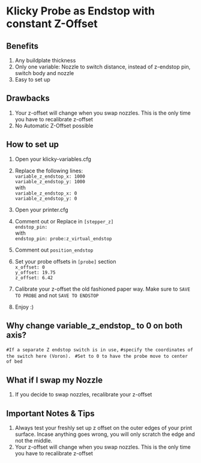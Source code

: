 
# Klicky Probe as Endstop with constant Z-Offset
## Benefits
1. Any buildplate thickness
2. Only one variable: Nozzle to switch distance, instead of z-endstop pin, switch body and nozzle
3. Easy to set up

## Drawbacks
1. Your z-offset will change when you swap nozzles. This is the only time you have to recalibrate z-offset
2. No Automatic Z-Offset possible
## How to set up
1. Open your klicky-variables.cfg
2. Replace the following lines:
<br>`variable_z_endstop_x: 1000`
<br>`variable_z_endstop_y: 1000`
<br>with 
<br>`variable_z_endstop_x: 0`
<br>`variable_z_endstop_y: 0`

3. Open your printer.cfg
4. Comment out or Replace in `[stepper_z]`
<br>`endstop_pin: `
<br>with 
<br>`endstop_pin: probe:z_virtual_endstop`

5. Comment out `position_endstop`
6. Set your probe offsets in `[probe]` section
	<br>`x_offset: 0`
	<br>`y_offset: 19.75`
<br>`z_offset: 6.42`

7. Calibrate your z-offset the old fashioned paper way. Make sure to `SAVE TO PROBE` and not `SAVE TO ENDSTOP`
8. Enjoy :) 

## Why change variable_z_endstop_ to 0 on both axis?
`#If a separate Z endstop switch is in use,` 
 `#specify the coordinates of the switch here (Voron). `
 `#Set to 0 to have the probe move to center of bed`

## What if I swap my Nozzle
1. If you decide to swap nozzles, recalibrate your z-offset

## Important Notes & Tips
1. Always test your freshly set up z offset on the outer edges of your print surface. Incase anything goes wrong, you will only scratch the edge and not the middle. 
2. Your z-offset will change when you swap nozzles. This is the only time you have to recalibrate z-offset
